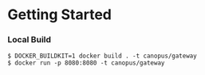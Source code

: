 # Getting Started

### Local Build

```
$ DOCKER_BUILDKIT=1 docker build . -t canopus/gateway
$ docker run -p 8080:8080 -t canopus/gateway
```

